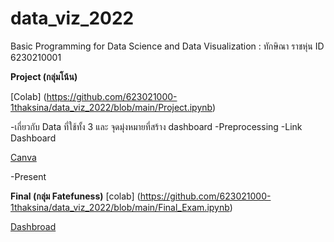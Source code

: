 # data_viz_2022
Basic Programming for Data Science and Data Visualization : ทักษิณา ราชหุ่น ID 6230210001

**Project (กลุ่มโน้น)**

[Colab] (https://github.com/623021000-1thaksina/data_viz_2022/blob/main/Project.ipynb)
  
  -เกี่ยวกับ Data ที่ใช้ทั้ง 3 และ จุดมุ่งหมายที่สร้าง dashboard
  -Preprocessing
  -Link Dashboard
  
 [Canva](https://github.com/623021000-1thaksina/data_viz_2022/blob/main/Project-Group.pdf)

-Present

**Final (กลุ่ม Fatefuness)**
[colab] (https://github.com/623021000-1thaksina/data_viz_2022/blob/main/Final_Exam.ipynb)

[Dashbroad](https://datastudio.google.com/u/0/reporting/cf7fa017-ed8d-49a9-be85-5aa6ea63eb8c/page/lCEqC/edit)

